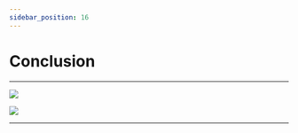 ```yaml
---
sidebar_position: 16
---
```


# Conclusion

---

![](https://via.placeholder.com/820x700/d3d3d3/3e3e3e.png?text=Topic)

![](https://via.placeholder.com/820x50/3e3e3e/d3d3d3.png?text=Caption)

---